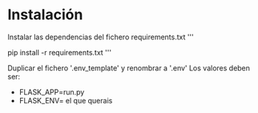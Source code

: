 # Instalación

Instalar las dependencias del fichero requirements.txt
'''

pip install -r requirements.txt
'''

Duplicar el fichero '.env_template' y renombrar a '.env'
Los valores deben ser:
- FLASK_APP=run.py
- FLASK_ENV= el que querais
